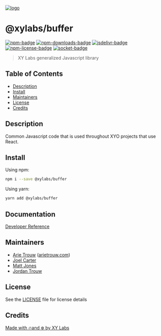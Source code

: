 [![logo][]](https://xylabs.com)

# @xylabs/buffer

[![npm-badge][]][npm-link]
[![npm-downloads-badge][]][npm-link]
[![jsdelivr-badge][]][jsdelivr-link]
[![npm-license-badge][]](LICENSE)
[![socket-badge][]][socket-link]

> XY Labs generalized Javascript library 

## Table of Contents

-   [Description](#description)
-   [Install](#install)
-   [Maintainers](#maintainers)
-   [License](#license)
-   [Credits](#credits)

## Description

Common Javascript code that is used throughout XYO projects that use React.

## Install

Using npm:

```sh
npm i --save @xylabs/buffer
```

Using yarn:

```sh
yarn add @xylabs/buffer
```

## Documentation
[Developer Reference](https://xylabs.github.io/sdk-js)

## Maintainers

-   [Arie Trouw](https://github.com/arietrouw) ([arietrouw.com](https://arietrouw.com))
-   [Joel Carter](https://github.com/JoelBCarter)
-   [Matt Jones](https://github.com/jonesmac)
-   [Jordan Trouw](https://github.com/jordantrouw)

## License

See the [LICENSE](LICENSE) file for license details

## Credits

[Made with 🔥and ❄️ by XY Labs](https://xylabs.com)

[logo]: https://cdn.xy.company/img/brand/XYPersistentCompany_Logo_Icon_Colored.svg

[npm-badge]: https://img.shields.io/npm/v/@xylabs/buffer.svg
[npm-link]: https://www.npmjs.com/package/@xylabs/buffer

[npm-downloads-badge]: https://img.shields.io/npm/dw/@xylabs/buffer
[npm-license-badge]: https://img.shields.io/npm/l/@xylabs/buffer

[jsdelivr-badge]: https://data.jsdelivr.com/v1/package/npm/@xylabs/buffer/badge
[jsdelivr-link]: https://www.jsdelivr.com/package/npm/@xylabs/buffer

[socket-badge]: https://socket.dev/api/badge/npm/package/@xylabs/buffer
[socket-link]: https://socket.dev/npm/package/@xylabs/buffer